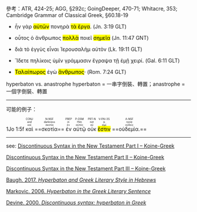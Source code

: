 參考：ATR, 424-25; AGG, §292c; GoingDeeper, 470-71; Whitacre, 353; Cambridge Grammar of Classical Greek, §60.18-19

- ἦν γὰρ <mark>αὐτῶν</mark> πονηρὰ <mark>τὰ ἔργα</mark>. (Jn. 3:19 GLT)
- οὗτος ὁ ἄνθρωπος <mark>πολλὰ</mark> ποιεῖ <mark>σημεῖα</mark> (Jn. 11:47 GNT)

- διὰ τὸ ἐγγὺς εἶναι Ἰερουσαλὴμ αὐτὸν (Lk. 19:11 GLT)

- Ἴδετε πηλίκοις ὑμῖν γράμμασιν ἔγραψα τῇ ἐμῇ χειρί. (Gal. 6:11 GLT)

- <mark>Ταλαίπωρος</mark> ἐγὼ <mark>ἄνθρωπος</mark>·  (Rom. 7:24 GLT)

hyperbaton vs. anastrophe
hyperbaton =  一串字倒裝、轉置；anastrophe = 一個字倒裝、轉置


--- 
可能的例子：

<rt>1Jo 1:5f</rt> <RUBY><ruby><ruby>καὶ<rt>καί</rt></ruby><rt>and</rt></ruby><rt>CONJ</rt></RUBY> <RUBY><ruby><ruby>==σκοτία==<rt>σκοτία</rt></ruby><rt>darkness</rt></ruby><rt>N-NSF</rt></RUBY> <RUBY><ruby><ruby>ἐν<rt>ἐν</rt></ruby><rt>in</rt></ruby><rt>PREP</rt></RUBY> <RUBY><ruby><ruby>αὐτῷ<rt>αὐτός</rt></ruby><rt>Him</rt></ruby><rt>P-DSM</rt></RUBY> <RUBY><ruby><ruby>οὐκ<rt>οὐ</rt></ruby><rt>not</rt></ruby><rt>PRT-N</rt></RUBY> <RUBY><ruby><ruby><mark class='verb'>ἔστιν</mark><rt>εἰμί</rt></ruby><rt>is</rt></ruby><rt>V-PAI-3S</rt></RUBY> <RUBY><ruby><ruby>==οὐδεμία.==<rt>οὐδείς</rt></ruby><rt>none</rt></ruby><rt>A-NSF</rt></RUBY> 

---
see:
[Discontinuous Syntax in the New Testament Part I – Koine-Greek](https://koine-greek.com/2008/11/01/discontinuous-syntax-in-the-new-testament-part-i/)

[Discontinuous Syntax in the New Testament Part II – Koine-Greek](https://koine-greek.com/2008/11/08/discontinuous-syntax-in-the-new-testament-part-ii/)

[Discontinuous Syntax in the New Testament Part III – Koine-Greek](https://koine-greek.com/2008/11/17/discontinuous-syntax-in-the-new-testament-part-iii/)

[Baugh. 2017. *Hyperbaton and Greek Literary Style in Hebrews*](zotero://select/items/_D4FTX5CX)

[Markovic. 2006. *Hyperbaton in the Greek Literary Sentence*](zotero://select/items/_42JMJWI7)

[Devine. 2000. *Discontinuous syntax: hyperbaton in Greek*](zotero://select/items/_26KIF7AP)